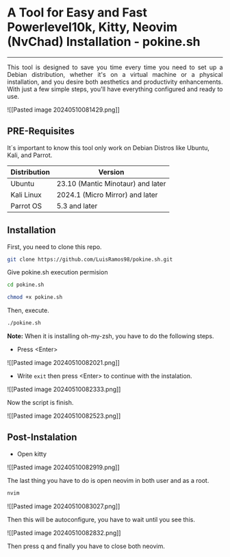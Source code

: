 # A Tool for Easy and Fast Powerlevel10k, Kitty, Neovim (NvChad) Installation - pokine.sh

<hr>

<div>
	<p align=justify>This tool is designed to save you time every time you need to set up a Debian distribution, whether it's on a virtual machine or a physical installation, and you desire both aesthetics and productivity enhancements. With just a few simple steps, you'll have everything configured and ready to use.</p>
</div>

![[Pasted image 20240510081429.png]]
## PRE-Requisites

It´s important to know this tool only work on Debian Distros like Ubuntu, Kali, and Parrot.

<table align=center>	
	<thead>
		<tr>
			<th>Distribution</th>
			<th>Version</th>
		</tr>
	</thead>
	<tbody>
		<tr>
			<td>Ubuntu</td>
			<td>23.10 (Mantic Minotaur) and later</td>
		</tr>
		<tr>
			<td>Kali Linux</td>
			<td>2024.1 (Micro Mirror) and later</td>
		</tr>
		<tr>
			<td>Parrot OS</td>
			<td>5.3 and later</td>
		</tr>
	</tbody>
</table>

## Installation 

First, you need to clone this repo.

```bash
git clone https://github.com/LuisRamos98/pokine.sh.git
```

Give pokine.sh execution permision

```bash
cd pokine.sh
```

```bash
chmod +x pokine.sh
```

Then, execute.

```bash
./pokine.sh
```

**Note:** When it is installing oh-my-zsh, you have to do the following steps.

- Press \<Enter\> 

![[Pasted image 20240510082021.png]]

- Write `exit` then press \<Enter\> to continue with the instalation.

![[Pasted image 20240510082333.png]]

Now the script is finish.

![[Pasted image 20240510082523.png]]

## Post-Instalation

- Open kitty 

![[Pasted image 20240510082919.png]]

The last thing you have to do is open neovim in both user and as a root.

```bash
nvim
```

![[Pasted image 20240510083027.png]]

Then this will be autoconfigure, you have to wait until you see this.

![[Pasted image 20240510082832.png]]

Then press q and finally you have to close both neovim.

